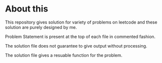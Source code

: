 # About this
This repository gives solution for variety of problems on leetcode and these solution are purely designed by me.


Problem Statement is present at the top of each file in commented fashion.

The solution file does not guarantee to give output without processing.

The solution file gives a resuable function for the problem.
